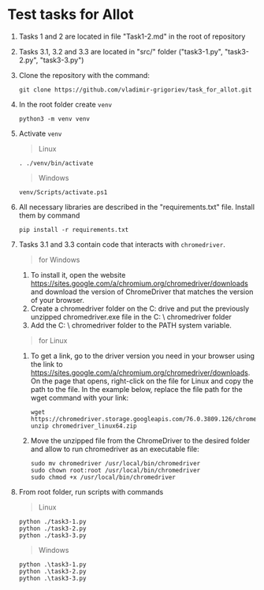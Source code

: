 # Test tasks for Allot

1. Tasks 1 and 2 are located in file "Task1-2.md" in the root of repository
2. Tasks 3.1, 3.2 and 3.3 are located in "src/" folder ("task3-1.py", "task3-2.py", "task3-3.py")
3. Clone the repository with the command:

    ```
    git clone https://github.com/vladimir-grigoriev/task_for_allot.git
    ```
4. In the root folder create `venv`
    ```
    python3 -m venv venv
    ```
5. Activate `venv`
    >Linux
    ```
    . ./venv/bin/activate
    ```
    >Windows
    ```
    venv/Scripts/activate.ps1
    ```
5. All necessary libraries are described in the "requirements.txt" file. Install them by command
    ```
    pip install -r requirements.txt
    ```
6. Tasks 3.1 and 3.3 contain code that interacts with `chromedriver`. 
    >for Windows
    1. To install it, open the website https://sites.google.com/a/chromium.org/chromedriver/downloads and download the version of ChromeDriver that matches the version of your browser.
    2. Create a chromedriver folder on the C: drive and put the previously unzipped chromedriver.exe file in the C: \ chromedriver folder
    3. Add the C: \ chromedriver folder to the PATH system variable.
    >for Linux
    1. To get a link, go to the driver version you need in your browser using the link to https://sites.google.com/a/chromium.org/chromedriver/downloads. On the page that opens, right-click on the file for Linux and copy the path to the file. In the example below, replace the file path for the wget command with your link:
        ```
        wget https://chromedriver.storage.googleapis.com/76.0.3809.126/chromedriver_linux64.zip
        unzip chromedriver_linux64.zip
        ```

    2. Move the unzipped file from the ChromeDriver to the desired folder and allow to run chromedriver as an executable file:

        ```
        sudo mv chromedriver /usr/local/bin/chromedriver
        sudo chown root:root /usr/local/bin/chromedriver
        sudo chmod +x /usr/local/bin/chromedriver
        ```
7. From root folder, run scripts with commands
    >Linux
    ```
    python ./task3-1.py
    python ./task3-2.py
    python ./task3-3.py
    ```
    >Windows
    ```
    python .\task3-1.py
    python .\task3-2.py
    python .\task3-3.py
    ```

